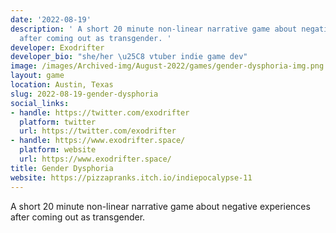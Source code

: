 ```yaml
---
date: '2022-08-19'
description: ' A short 20 minute non-linear narrative game about negative experiences
  after coming out as transgender. '
developer: Exodrifter
developer_bio: "she/her \u25C8 vtuber indie game dev"
image: /images/Archived-img/August-2022/games/gender-dysphoria-img.png
layout: game
location: Austin, Texas
slug: 2022-08-19-gender-dysphoria
social_links:
- handle: https://twitter.com/exodrifter
  platform: twitter
  url: https://twitter.com/exodrifter
- handle: https://www.exodrifter.space/
  platform: website
  url: https://www.exodrifter.space/
title: Gender Dysphoria
website: https://pizzapranks.itch.io/indiepocalypse-11
---
```


 A short 20 minute non-linear narrative game about negative experiences after coming out as transgender. 